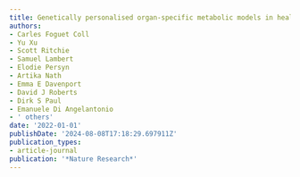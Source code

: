 ```yaml
---
title: Genetically personalised organ-specific metabolic models in health and disease
authors:
- Carles Foguet Coll
- Yu Xu
- Scott Ritchie
- Samuel Lambert
- Elodie Persyn
- Artika Nath
- Emma E Davenport
- David J Roberts
- Dirk S Paul
- Emanuele Di Angelantonio
- ' others'
date: '2022-01-01'
publishDate: '2024-08-08T17:18:29.697911Z'
publication_types:
- article-journal
publication: '*Nature Research*'
---
```

